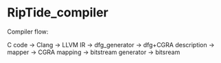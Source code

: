 # RipTide_compiler

Compiler flow:

C code -> Clang -> LLVM IR -> dfg_generator -> dfg+CGRA description -> mapper -> CGRA mapping -> bitstream generator -> bitsream 
